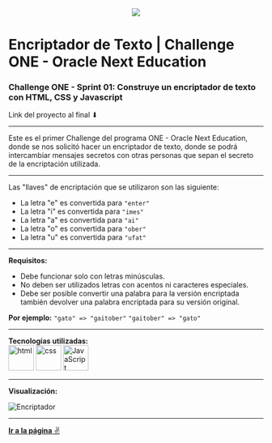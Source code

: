 <p align="center">
  <img src="https://github.com/Orliluq/Encriptador-de-texto/assets/122529721/d313752a-1da3-4c6a-ae4f-321dce34e384"
</p>

  # Encriptador de Texto | Challenge ONE - Oracle Next Education

### Challenge ONE - Sprint 01: Construye un encriptador de texto con HTML, CSS y Javascript

Link del proyecto al final ⬇

---

Este es el primer Challenge del programa ONE - Oracle Next Education, donde se nos solicitó hacer un encriptador de texto, donde se podrá intercambiar mensajes secretos con otras personas que sepan el secreto de la encriptación utilizada.

---

Las "llaves" de encriptación que se utilizaron son las siguiente:  
  
  - La letra "e" es convertida para `"enter"`
  - La letra "i" es convertida para `"imes"`
  - La letra "a" es convertida para `"ai"`
  - La letra "o" es convertida para `"ober"`
  - La letra "u" es convertida para `"ufat"`

---

**Requisitos:**  
  - Debe funcionar solo con letras minúsculas.
  - No deben ser utilizados letras con acentos ni caracteres especiales.
  - Debe ser posible convertir una palabra para la versión encriptada también devolver una palabra encriptada para su versión original.  

**Por ejemplo:** `"gato" => "gaitober"` `"gaitober" => "gato"`

---

**Tecnologías utilizadas:**  
<img src="https://img.icons8.com/color/344/html-5--v1.png" alt="html" width="50"/>
<img src="https://img.icons8.com/color/344/css3.png" alt="css" width="50"/>
<img src="https://img.icons8.com/color/344/javascript--v1.png" alt="JavaScript" width="50"/>

---

**Visualización:**  
  
![Encriptador](https://github.com/Orliluq/Encriptador-de-texto/assets/122529721/fee3f378-a67a-4cd7-ba94-141522f1fd77)


---

[**Ir a la página** ✌](https://orliluq.github.io/Encriptador-de-texto/)




